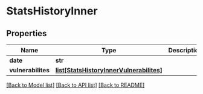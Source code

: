 # StatsHistoryInner

## Properties
Name | Type | Description | Notes
------------ | ------------- | ------------- | -------------
**date** | **str** |  | [optional] 
**vulnerabilites** | [**list[StatsHistoryInnerVulnerabilites]**](StatsHistoryInnerVulnerabilites.md) |  | [optional] 

[[Back to Model list]](../README.md#documentation-for-models) [[Back to API list]](../README.md#documentation-for-api-endpoints) [[Back to README]](../README.md)


